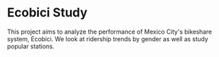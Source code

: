 # Ecobici Study
This project aims to analyze the performance of Mexico City's bikeshare system, Ecobici. We look at ridership trends by gender as well as study popular stations.